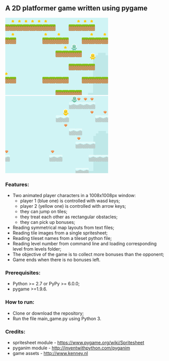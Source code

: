 ## A 2D platformer game written using pygame
![Level A](https://raw.githubusercontent.com/Dinarin/2d-platformer-pygame/develop/images/level_a.gif "Level A")
![Level B](https://raw.githubusercontent.com/Dinarin/2d-platformer-pygame/develop/images/level_b.gif "Level B")
### Features:
- Two animated player characters in a 1008x1008px window:
    - player 1 (blue one) is controlled with wasd keys;
    - player 2 (yellow one) is controlled with arrow keys;
    - they can jump on tiles;
    - they treat each other as rectangular obstacles;
    - they can pick up bonuses;
- Reading symmetrical map layouts from text files;
- Reading tile images from a single spritesheet;
- Reading tileset names from a tileset python file;
- Reading level number from command line and loading corresponding level from levels folder;
- The objective of the game is to collect more bonuses than the opponent;
- Game ends when there is no bonuses left.

### Prerequisites:
- Python >= 2.7 or PyPy >= 6.0.0;
- pygame >=1.9.6.

### How to run:
- Clone or download the repository;
- Run the file main_game.py using Python 3.

### Credits:
- spritesheet module - https://www.pygame.org/wiki/Spritesheet
- pyganim module - http://inventwithpython.com/pyganim
- game assets - http://www.kenney.nl
